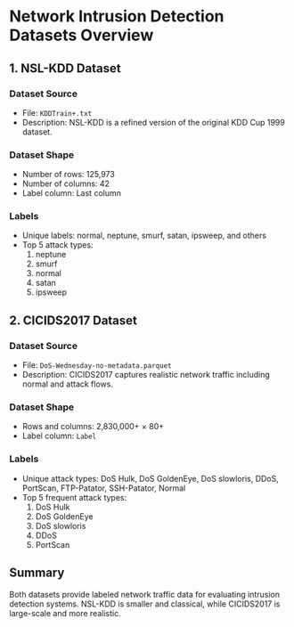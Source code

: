 # Network Intrusion Detection Datasets Overview

## 1. NSL-KDD Dataset

### Dataset Source
- File: `KDDTrain+.txt`
- Description: NSL-KDD is a refined version of the original KDD Cup 1999 dataset.

### Dataset Shape
- Number of rows: 125,973
- Number of columns: 42
- Label column: Last column

### Labels
- Unique labels: normal, neptune, smurf, satan, ipsweep, and others
- Top 5 attack types:
  1. neptune
  2. smurf
  3. normal
  4. satan
  5. ipsweep

## 2. CICIDS2017 Dataset

### Dataset Source
- File: `DoS-Wednesday-no-metadata.parquet`
- Description: CICIDS2017 captures realistic network traffic including normal and attack flows.

### Dataset Shape
- Rows and columns: 2,830,000+ × 80+ 
- Label column: `Label`

### Labels
- Unique attack types: DoS Hulk, DoS GoldenEye, DoS slowloris, DDoS, PortScan, FTP-Patator, SSH-Patator, Normal
- Top 5 frequent attack types:
  1. DoS Hulk
  2. DoS GoldenEye
  3. DoS slowloris
  4. DDoS
  5. PortScan

## Summary
Both datasets provide labeled network traffic data for evaluating intrusion detection systems. NSL-KDD is smaller and classical, while CICIDS2017 is large-scale and more realistic.
